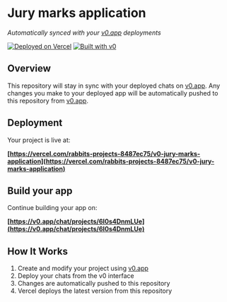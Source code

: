 # Jury marks application

*Automatically synced with your [v0.app](https://v0.app) deployments*

[![Deployed on Vercel](https://img.shields.io/badge/Deployed%20on-Vercel-black?style=for-the-badge&logo=vercel)](https://vercel.com/rabbits-projects-8487ec75/v0-jury-marks-application)
[![Built with v0](https://img.shields.io/badge/Built%20with-v0.app-black?style=for-the-badge)](https://v0.app/chat/projects/6I0s4DnmLUe)

## Overview

This repository will stay in sync with your deployed chats on [v0.app](https://v0.app).
Any changes you make to your deployed app will be automatically pushed to this repository from [v0.app](https://v0.app).

## Deployment

Your project is live at:

**[https://vercel.com/rabbits-projects-8487ec75/v0-jury-marks-application](https://vercel.com/rabbits-projects-8487ec75/v0-jury-marks-application)**

## Build your app

Continue building your app on:

**[https://v0.app/chat/projects/6I0s4DnmLUe](https://v0.app/chat/projects/6I0s4DnmLUe)**

## How It Works

1. Create and modify your project using [v0.app](https://v0.app)
2. Deploy your chats from the v0 interface
3. Changes are automatically pushed to this repository
4. Vercel deploys the latest version from this repository